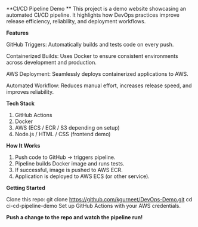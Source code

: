 **CI/CD Pipeline Demo
**
This project is a demo website showcasing an automated CI/CD pipeline. It highlights how DevOps practices improve release efficiency, reliability, and deployment workflows.

**Features**

GitHub Triggers: Automatically builds and tests code on every push.

Containerized Builds: Uses Docker to ensure consistent environments across development and production.

AWS Deployment: Seamlessly deploys containerized applications to AWS.

Automated Workflow: Reduces manual effort, increases release speed, and improves reliability.

**Tech Stack**

1. GitHub Actions
2. Docker
3. AWS (ECS / ECR / S3 depending on setup)
4. Node.js / HTML / CSS (frontend demo)

**How It Works**

1. Push code to GitHub → triggers pipeline.
2. Pipeline builds Docker image and runs tests.
3. If successful, image is pushed to AWS ECR.
4. Application is deployed to AWS ECS (or other service).

**Getting Started**

Clone this repo: git clone https://github.com/kgurneet/DevOps-Demo.git
cd ci-cd-pipeline-demo
Set up GitHub Actions with your AWS credentials.

**Push a change to the repo and watch the pipeline run!**
